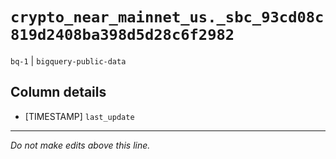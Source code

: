# `crypto_near_mainnet_us._sbc_93cd08c819d2408ba398d5d28c6f2982`
`bq-1` | `bigquery-public-data`

## Column details
* [TIMESTAMP] `last_update`

-------------------------------------------------------------------------------
*Do not make edits above this line.*
